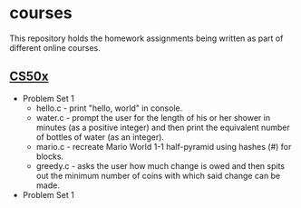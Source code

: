 # courses

This repository holds the homework assignments being written as part of different online courses.

## [CS50x](https://www.edx.org/course/introduction-computer-science-harvardx-cs50x)
* Problem Set 1
  * hello.c - print "hello, world" in console.
  * water.c - prompt the user for the length of his or her shower in minutes (as a positive integer) and then print the equivalent number of bottles of water (as an integer).
  * mario.c - recreate Mario World 1-1 half-pyramid using hashes (#) for blocks.
  * greedy.c - asks the user how much change is owed and then spits out the minimum number of coins with which said change can be made.
* Problem Set 1
